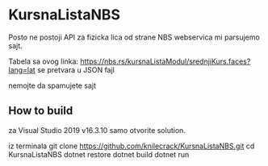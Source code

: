 # KursnaListaNBS
Posto ne postoji API za fizicka lica od strane NBS webservica mi parsujemo sajt.

Tabela sa ovog linka:
https://nbs.rs/kursnaListaModul/srednjiKurs.faces?lang=lat
se pretvara u JSON fajl

nemojte da spamujete sajt


## How to build
za Visual Studio 2019 v16.3.10  samo otvorite solution.

iz terminala
git clone https://github.com/knilecrack/KursnaListaNBS.git
cd KursnaListaNBS
dotnet restore 
dotnet build
dotnet run


